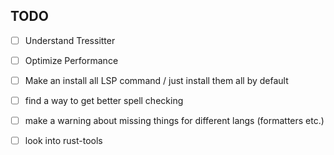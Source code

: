 ## TODO 

- [ ] Understand Tressitter 
- [ ] Optimize Performance
- [ ] Make an install all LSP command / just install them all by default
- [ ] find a way to get better spell checking
- [ ] make a warning about missing things for different langs (formatters etc.)
- [ ] look into rust-tools

